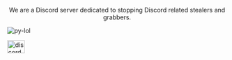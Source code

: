 <p align="center">We are a Discord server dedicated to stopping Discord related stealers and grabbers.</p>

<p align="left"> 
  <img src="https://komarev.com/ghpvc/?username=py-lol&label=Profile%20views&color=0e75b6&style=flat" alt="py-lol" /> 
</p>

<a href="https://discord.gg/exposing" target="_blank">
  <img align="center" src="https://raw.githubusercontent.com/rahuldkjain/github-profile-readme-generator/master/src/images/icons/Social/discord.svg" alt="discord" height="30" width="40" />
</a>
